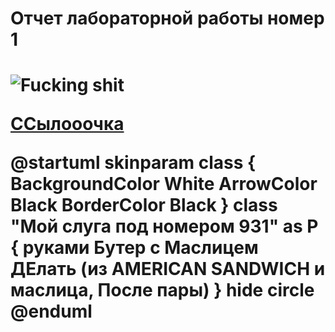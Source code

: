 <H1>Отчет лабораторной работы номер 1<H1>
  <img src="https://github.com/ilyuxa-sw97/UlanovichID.github.io/blob/master/model12346.png" alt="Fucking shit">

  <p><a href="https://github.com/ilyuxa-sw97/UlanovichID.github.io/blob/master/model.png">ССылооочка</a></p>
 <body>
  <p><font size="5" color="red" face="Arial"></font>@startuml
skinparam class {
	BackgroundColor White
	ArrowColor Black
	BorderColor Black
}
class "Мой слуга под номером 931" as P {
 руками
Бутер с Маслицем ДЕлать (из AMERICAN SANDWICH и маслица, После пары)
}
hide circle
@enduml
</p>
 </body>
